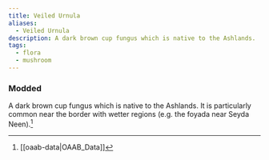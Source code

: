 ```yaml
---
title: Veiled Urnula
aliases:
  - Veiled Urnula
description: A dark brown cup fungus which is native to the Ashlands.
tags:
  - flora
  - mushroom
---
```

### Modded
A dark brown cup fungus which is native to the Ashlands. It is particularly common near the border with wetter regions (e.g. the foyada near Seyda Neen).[^1]

[^1]: [[oaab-data|OAAB_Data]]